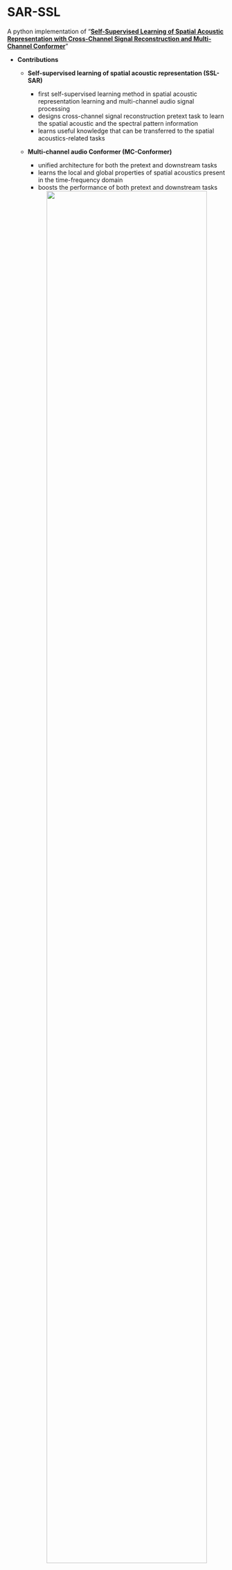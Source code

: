 # SAR-SSL
A python implementation of “**<a href="https://arxiv.org/abs/2312.00476" target="_blank">Self-Supervised Learning of Spatial Acoustic Representation with Cross-Channel Signal Reconstruction and Multi-Channel Conformer</a>**”

+ **Contributions**
  - **Self-supervised learning of spatial acoustic representation (SSL-SAR)** 
    - first self-supervised learning method in spatial acoustic representation learning and multi-channel audio signal processing
    - designs cross-channel signal reconstruction pretext task to learn the spatial acoustic and the spectral pattern information
    - learns useful knowledge that can be transferred to the spatial acoustics-related tasks

  - **Multi-channel audio Conformer (MC-Conformer)** 
    - unified architecture for both the pretext and downstream tasks
    - learns the local and global properties of spatial acoustics present in the time-frequency domain
    - boosts the performance of both pretext and downstream tasks
    <div align=center>
    <img src=https://github.com/BingYang-20/SAR-SSL/assets/74909427/852ddafa-3fbc-4959-8a7e-e0ce0f2417c6 width=90% />
    </div>

## Datasets
+ **Source signals**: from <a href="https://catalog.ldc.upenn.edu/LDC93S6A" target="_blank">WSJ0 database</a> 
+ **Simulated RIRs**: generated by <a href="https://github.com/DavidDiazGuerra/gpuRIR" target="_blank">gpuRIR toolbox</a> 
+ **Simulated noise**: generated by <a href="https://github.com/ehabets/ANF-Generator" target="_blank">arbitrary noise field generator</a>
+ **Real-world RIRs or microphone signals**: from <a href="https://www.eng.biu.ac.il/gannot/downloads" target="_blank">MIR</a>, <a href="https://zenodo.org/record/5500451" target="_blank">MeshRIR</a>, <a href="https://zenodo.org/record/6408611" target="_blank">DCASE</a>, <a href="https://zenodo.org/record/6576203" target="_blank">dEchorate</a>, <a href="https://speech.fit.vutbr.cz/software/but-speech-fit-reverb-database" target="_blank">BUTReverb</a>, <a href="https://zenodo.org/record/6257551" target="_blank">ACE</a>, <a href="https://zenodo.org/records/3630471" target="_blank">LOCATA</a> databases
    | Datasets | #Room | Microphone Array | #Mic. Pair|  #Room x #Source position x #Array position | Noise Type |
    | :--------: | :--: | :--: | :--: | :--: |  :--: | 
    | MIR | 3  | Three 8-channel linear arrays | 60 | 3 x 26 x 1 | W/o |
    | MeshRIR | 1 | 441 microphones | 8874 | 1 x 32 x 1 | W/o |
    | DCASE | 9 | A 4-channel tetrahedral array (EM32) | 3 | 38530 | Ambience |
    | dEchorate | 11 | Six 5-channel linear arrays | 48 | 11 x 3 x 1 | Ambience, babble, white |
    | BUTReverb | 9 | An 8-channel spherical array | 28 | 51 | Ambience |
    | ACE | 7 | A 2-channel array (Chromebook), | 433 | 7 x 1 x 2 | Ambience, babble, fan |
    | |  | a 3-channel right-angled triangle array (Mobile), | |
    | | | an 8-channel linear array (Lin8Ch), | |
    | | | a 32-channel spherical array (EM32) | |
    | LOCATA | 1 | A 15-channel linear array (DICIT), | 492 |  Moving/static | Ambience |
    | |  | a 12-channel robot array (Robot head), | |
    | |  | a 32-channel spherical array (Eigenmike) | |

## Quick start
### Pretext Task

+ **Preparation**
  - Download datasets to folders according to the following dictionary
    ```
    .-SAR-SSL
    | .-code
    | .-data
    | .-exp
    .-data
      .-SouSig
      | .-wsj0
      |   .-dt
      |   .-et
      |   .-tr
      .-RIR
      | .-DCASE
      | | .-TAU-SRIR_DB
      | | .-TAU-SNoise_DB
      | .-Mesh
      | | .-S32-M441_npy
      | .-MIRDB
      | | .-Impulse_response_Acoustic_Lab_Bar-Ilan_University
      | .-dEchorate
      | | .-dEchorate_database.csv
      | | .-dEchorate_rir.h5
      | | .-dEchorate_annotations.h5
      | | .-dEchorate_noise_gzip7.hdf5
      | | .-dEchorate_babble_gzip7.hdf5
      | | .-dEchorate_silence_gzip7.hdf5
      | .-BUTReverb
      | | .-RIRs
      | .-ACE
      |   .-RIRN
      |   .-Data
      .-SenSig
        .-LOCATA
          .-dev
          .-eval
    ```

  - Install: numpy, scipy, soundfile, tqdm, matplotlib, <a href="https://github.com/DavidDiazGuerra/gpuRIR" target="_blank">gpuRIR</a>, <a href="https://github.com/wiseman/py-webrtcvad" target="_blank">webrtcvad</a>, etc.

+ **Data generation**
  - Simulated data
    ```
    python data_generation_SimulatedSIG_notspecifyroom.py --stage pretrain --wnoise --gpu-id [*]
    python data_generation_SimulatedSIG_notspecifyroom.py --stage preval --wnoise --gpu-id [*] 
    python data_generation_SimulatedSIG_notspecifyroom.py --stage test --wnoise --gpu-id [*]
    ```
  - Real-world data (DCASE, MeshRIR, MIR, ACE, dEchorate, BUTReverb)
    1. select recorded RIRs and noise signals
    ```
    python data_generation_MeasuredRIR.py --data-id 0 --data-type rir noise # DCASE
    python data_generation_MeasuredRIR.py --data-id 3 --data-type rir noise # ACE
    python data_generation_MeasuredRIR.py --data-id 4 --data-type rir noise # dEchorate
    python data_generation_MeasuredRIR.py --data-id 5 --data-type rir noise # BUTReverb
    python data_generation_MeasuredRIR.py --data-id 1 --data-type rir # MeshRIR 
    python data_generation_MeasuredRIR.py --data-id 2 --data-type rir # MIR
    ```
    2. generate microphone signals with recorded RIRs and noise signals 
    ```
    python data_generation_SIGfromMeasuredRIR.py --data-id 0 3 4 5 --wnoise --stage pretrain 
    python data_generation_SIGfromMeasuredRIR.py --data-id 0 3 4 5 --wnoise --stage preval
    python data_generation_SIGfromMeasuredRIR.py --data-id 0 3 4 5 --wnoise --stage test
    python data_generation_SIGfromMeasuredRIR.py --data-id 1 2 --stage pretrain 
    python data_generation_SIGfromMeasuredRIR.py --data-id 1 2 --stage preval
    python data_generation_SIGfromMeasuredRIR.py --data-id 1 2 --stage test
    ```
  - Real-world data (LOCATA)
    ```
    python data_generation_LOCATA.py --stage pretrain
    python data_generation_LOCATA.py --stage preval
    python data_generation_LOCATA.py --stage test_pretrain
    ```
  - Simulated data (some instances)
    1. uncomment `acoustic_scene.dp_mic_signal = []` in class `RandomMicSigDatasetOri` of `data_generation_dataset.py`
    2. specify `room_size`, `T60`, `SNR` in `data_generation_opt.py` (default)
    3. generate corresponding intances
    ```
    python data_generation_SimulatedSIG_notspecifyroom.py --stage test --wnoise --ins --gpu-id 7 
    ```

+ **Training**
  
  Sepcify the data time version (`self.time_ver`) and whether training with simulated data (`self.pretrain_sim`) in class `opt_pretrain` of `opt.py`. 
  When using real-world data, first train on simulated data with a default cosine-decay learing rate (initialized with 0.001), and then finetune on real-world data with a learning rate 0.0001.
  
  ```
  python run_pretrain.py --pretrain --gpu-id [*]
  ```
+ **Evaluation**

  Specify test_mode in run_pretrain.py
  ```
  python run_pretrain.py --test --time [*] --gpu-id [*]
  ```
+ **Trained models**
  - best_model.tar

### Downstream Task

+ **Preparation**
  - the same to pretext task
 
+ **Data generation**
  - Simulated data
    1. generate RIRs 
    ```
    python data_generation_SimulatedRIR.py --gpu-id [*]
    ```
    2. generate microphone signals from RIRs
    ```
    # room = 2, 4, 8, 16, 32, 64, 128 or 256, and room-trial-id = 16, 8, 4, 2, 1, 1 or 1
    python data_generation_SIGfromMeasuredRIR.py --data-id 6 --wnoise --stage train --room 8 --room-trial-id 0 
    python data_generation_SIGfromMeasuredRIR.py --data-id 6 --wnoise --stage val --room 20 
    python data_generation_SIGfromMeasuredRIR.py --data-id 6 --wnoise --stage test --room 20 
    ```

  - Real-world data
    - TDOA estimation
    ```
    python data_generation_LOCATA.py --stage train
    python data_generation_LOCATA.py --stage val 
    python data_generation_LOCATA.py --stage test 
    ```
    - DRR, T60, C50, absorption coefficient estimation: on-the-fly from selected RIRs and noise signals

+ **Training**

  Sepcify the data time version (`self.time_ver`) and whether training with simulated data (`downstream_sim`) in class `opt_downstream` of `opt.py`
  - Simulated data
  ```
  # ds-nsimroom = 2, 4, 8, 16, 32, 64, 128 or 256
  # ds-trainmode = finetune, lineareval or scratchLOW
  python run_downstream.py --ds-train --ds-trainmode finetune --ds-nsimroom 8 --ds-task TDOA --time [*] --gpu-id [*] 
  python run_downstream.py --ds-train --ds-trainmode finetune --ds-nsimroom 8 --ds-task DRR T60 C50 ABS --time [*] --gpu-id [*] 

  python run_downstream.py --ds-train --ds-trainmode scratchUP --ds-task TDOA --time [*] --gpu-id [*] 
  python run_downstream.py --ds-train --ds-trainmode scratchUP --ds-task DRR T60 C50 ABS --time [*] --gpu-id [*] 
  ```
  - Real-world data
  ```
  # ds-trainmode = finetune or scratchLOW
  # ds-real-sim-ratio = 1 1, 1 0 or 0 1
  python run.py --ds-train --ds-trainmode finetune --ds-real-sim-ratio 1 1 --ds-task TDOA ---time [*] --gpu-id [*]
  python run.py --ds-train --ds-trainmode finetune --ds-real-sim-ratio 1 1 --ds-task DRR T60 C50 ABS--time [*] --gpu-id [*]

  ```
+ **Evaluation**

  Specify test mode (`test_mode`) in `run_downstream.py`
  - Simulated data
  ```
  # ds-nsimroom = 2, 4, 8, 16, 32, 64, 128 or 256
  # ds-trainmode = finetune, lineareval or scratchLOW
  python run_downstream.py --ds-test --ds-trainmode finetune --ds-nsimroom 8 --ds-task TDOA --time [*] --gpu-id [*] 
  python run_downstream.py --ds-test --ds-trainmode finetune --ds-nsimroom 8 --ds-task DRR T60 C50 ABS --time [*] --gpu-id [*] 

  python run_downstream.py --ds-test --ds-trainmode scratchUP --ds-task TDOA --time [*] --gpu-id [*] 
  python run_downstream.py --ds-test --ds-trainmode scratchUP --ds-task DRR T60 C50 ABS --time [*] --gpu-id [*] 
  ```
  - Real-world data
  ```
  # ds-trainmode = finetune or scratchLOW
  # ds-real-sim-ratio = 1 1, 1 0 or 0 1
  python run_downstream.py --ds-test --ds-trainmode finetune -ds-real-sim-ratio 1 1 --ds-task TDOA --time [*] --gpu-id [*] 
  python run_downstream.py --ds-test --ds-trainmode finetune -ds-real-sim-ratio 1 1 --ds-task DRR T60 C50 ABS --time [*] --gpu-id [*] 
  ```
  - Read downstream results (MAEs of TDOA, DRR, T60, C50, SNR, ABS estimation) from saved mat files
  ```
  python read_dsmat_bslr.py --time [*]
  python read_lossmetric_simdata.py
  python read_lossmetric_realdata.py
  ```

+ **Trained models**
  - ensemble_model.tar

## Citation
If you find our work useful in your research, please consider citing:
```
@InProceedings{yang2023sarssl,
    author = "Bing Yang and Xiaofei Li",
    title = "Self-Supervised Learning of Spatial Acoustic Representation with Cross-Channel Signal Reconstruction and Multi-Channel Conformer",
    booktitle = "arXiv preprint arXiv:2312.00476",
    year = "2023",
    pages = ""}
```

## Licence
MIT